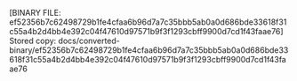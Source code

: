 [BINARY FILE: ef52356b7c62498729b1fe4cfaa6b96d7a7c35bbb5ab0a0d686bde33618f31c55a4b2d4bb4e392c04f47610d97571b9f3f1293cbff9900d7cd1f43faae76]
Stored copy: docs/converted-binary/ef52356b7c62498729b1fe4cfaa6b96d7a7c35bbb5ab0a0d686bde33618f31c55a4b2d4bb4e392c04f47610d97571b9f3f1293cbff9900d7cd1f43faae76
